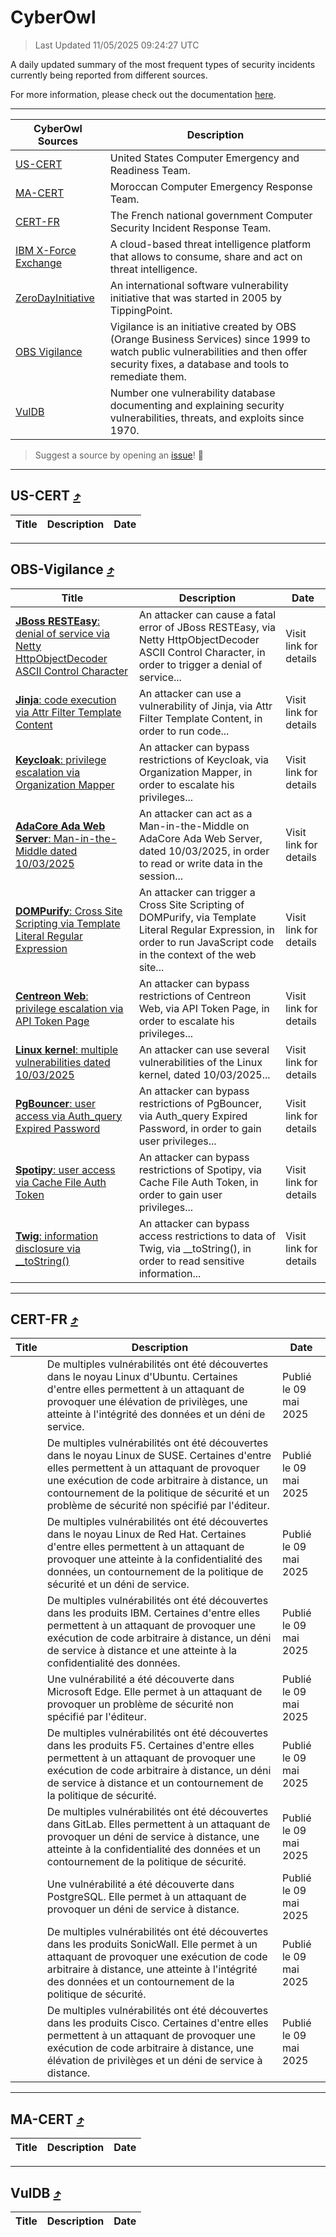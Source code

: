 
 <div id='top'></div>

# CyberOwl

 > Last Updated 11/05/2025 09:24:27 UTC
 
 A daily updated summary of the most frequent types of security incidents currently being reported from different sources.
 
 For more information, please check out the documentation [here](./docs/README.md).
 
 ---
 |CyberOwl Sources|Description|
 |---|---|
 |[US-CERT](#us-cert-arrow_heading_up)|United States Computer Emergency and Readiness Team.|
 |[MA-CERT](#ma-cert-arrow_heading_up)|Moroccan Computer Emergency Response Team.|
 |[CERT-FR](#cert-fr-arrow_heading_up)|The French national government Computer Security Incident Response Team.|
 |[IBM X-Force Exchange](#ibmcloud-arrow_heading_up)|A cloud-based threat intelligence platform that allows to consume, share and act on threat intelligence.|
 |[ZeroDayInitiative](#zerodayinitiative-arrow_heading_up)|An international software vulnerability initiative that was started in 2005 by TippingPoint.|
 |[OBS Vigilance](#obs-vigilance-arrow_heading_up)|Vigilance is an initiative created by OBS (Orange Business Services) since 1999 to watch public vulnerabilities and then offer security fixes, a database and tools to remediate them.|
 |[VulDB](#vuldb-arrow_heading_up)|Number one vulnerability database documenting and explaining security vulnerabilities, threats, and exploits since 1970.|
 
 > Suggest a source by opening an [issue](https://github.com/karimhabush/cyberowl/issues)! :raised_hands:
 ---

## US-CERT [:arrow_heading_up:](#cyberowl)

 |Title|Description|Date|
 |---|---|---|
 
 ---

## OBS-Vigilance [:arrow_heading_up:](#cyberowl)

 |Title|Description|Date|
 |---|---|---|
 |[<a href="https://vigilance.fr/vulnerability/JBoss-RESTEasy-denial-of-service-via-Netty-HttpObjectDecoder-ASCII-Control-Character-46555" class="noirorange"><b>JBoss RESTEasy</b>: denial of service via Netty HttpObjectDecoder ASCII Control Character</a>](https://vigilance.fr/vulnerability/JBoss-RESTEasy-denial-of-service-via-Netty-HttpObjectDecoder-ASCII-Control-Character-46555)|An attacker can cause a fatal error of JBoss RESTEasy, via Netty HttpObjectDecoder ASCII Control Character, in order to trigger a denial of service...|Visit link for details|
 |[<a href="https://vigilance.fr/vulnerability/Jinja-code-execution-via-Attr-Filter-Template-Content-46553" class="noirorange"><b>Jinja</b>: code execution via Attr Filter Template Content</a>](https://vigilance.fr/vulnerability/Jinja-code-execution-via-Attr-Filter-Template-Content-46553)|An attacker can use a vulnerability of Jinja, via Attr Filter Template Content, in order to run code...|Visit link for details|
 |[<a href="https://vigilance.fr/vulnerability/Keycloak-privilege-escalation-via-Organization-Mapper-46551" class="noirorange"><b>Keycloak</b>: privilege escalation via Organization Mapper</a>](https://vigilance.fr/vulnerability/Keycloak-privilege-escalation-via-Organization-Mapper-46551)|An attacker can bypass restrictions of Keycloak, via Organization Mapper, in order to escalate his privileges...|Visit link for details|
 |[<a href="https://vigilance.fr/vulnerability/AdaCore-Ada-Web-Server-Man-in-the-Middle-dated-10-03-2025-46550" class="noirorange"><b>AdaCore Ada Web Server</b>: Man-in-the-Middle dated 10/03/2025</a>](https://vigilance.fr/vulnerability/AdaCore-Ada-Web-Server-Man-in-the-Middle-dated-10-03-2025-46550)|An attacker can act as a Man-in-the-Middle on AdaCore Ada Web Server, dated 10/03/2025, in order to read or write data in the session...|Visit link for details|
 |[<a href="https://vigilance.fr/vulnerability/DOMPurify-Cross-Site-Scripting-via-Template-Literal-Regular-Expression-46549" class="noirorange"><b>DOMPurify</b>: Cross Site Scripting via Template Literal Regular Expression</a>](https://vigilance.fr/vulnerability/DOMPurify-Cross-Site-Scripting-via-Template-Literal-Regular-Expression-46549)|An attacker can trigger a Cross Site Scripting of DOMPurify, via Template Literal Regular Expression, in order to run JavaScript code in the context of the web site...|Visit link for details|
 |[<a href="https://vigilance.fr/vulnerability/Centreon-Web-privilege-escalation-via-API-Token-Page-46547" class="noirorange"><b>Centreon Web</b>: privilege escalation via API Token Page</a>](https://vigilance.fr/vulnerability/Centreon-Web-privilege-escalation-via-API-Token-Page-46547)|An attacker can bypass restrictions of Centreon Web, via API Token Page, in order to escalate his privileges...|Visit link for details|
 |[<a href="https://vigilance.fr/vulnerability/Linux-kernel-multiple-vulnerabilities-dated-10-03-2025-46545" class="noirorange"><b>Linux kernel</b>: multiple vulnerabilities dated 10/03/2025</a>](https://vigilance.fr/vulnerability/Linux-kernel-multiple-vulnerabilities-dated-10-03-2025-46545)|An attacker can use several vulnerabilities of the Linux kernel, dated 10/03/2025...|Visit link for details|
 |[<a href="https://vigilance.fr/vulnerability/PgBouncer-user-access-via-Auth-query-Expired-Password-46967" class="noirorange"><b>PgBouncer</b>: user access via Auth_query Expired Password</a>](https://vigilance.fr/vulnerability/PgBouncer-user-access-via-Auth-query-Expired-Password-46967)|An attacker can bypass restrictions of PgBouncer, via Auth_query Expired Password, in order to gain user privileges...|Visit link for details|
 |[<a href="https://vigilance.fr/vulnerability/Spotipy-user-access-via-Cache-File-Auth-Token-46543" class="noirorange"><b>Spotipy</b>: user access via Cache File Auth Token</a>](https://vigilance.fr/vulnerability/Spotipy-user-access-via-Cache-File-Auth-Token-46543)|An attacker can bypass restrictions of Spotipy, via Cache File Auth Token, in order to gain user privileges...|Visit link for details|
 |[<a href="https://vigilance.fr/vulnerability/Twig-information-disclosure-via-toString-46959" class="noirorange"><b>Twig</b>: information disclosure via __toString()</a>](https://vigilance.fr/vulnerability/Twig-information-disclosure-via-toString-46959)|An attacker can bypass access restrictions to data of Twig, via __toString(), in order to read sensitive information...|Visit link for details|
 
 ---

## CERT-FR [:arrow_heading_up:](#cyberowl)

 |Title|Description|Date|
 |---|---|---|
 |[](https://www.cert.ssi.gouv.fr/avis/CERTFR-2025-AVI-0387/)|De multiples vulnérabilités ont été découvertes dans le noyau Linux d'Ubuntu. Certaines d'entre elles permettent à un attaquant de provoquer une élévation de privilèges, une atteinte à l'intégrité des données et un déni de service.|Publié le 09 mai 2025|
 |[](https://www.cert.ssi.gouv.fr/avis/CERTFR-2025-AVI-0386/)|De multiples vulnérabilités ont été découvertes dans le noyau Linux de SUSE. Certaines d'entre elles permettent à un attaquant de provoquer une exécution de code arbitraire à distance, un contournement de la politique de sécurité et un problème de sécurité non spécifié par l'éditeur.|Publié le 09 mai 2025|
 |[](https://www.cert.ssi.gouv.fr/avis/CERTFR-2025-AVI-0385/)|De multiples vulnérabilités ont été découvertes dans le noyau Linux de Red Hat. Certaines d'entre elles permettent à un attaquant de provoquer une atteinte à la confidentialité des données, un contournement de la politique de sécurité et un déni de service.|Publié le 09 mai 2025|
 |[](https://www.cert.ssi.gouv.fr/avis/CERTFR-2025-AVI-0384/)|De multiples vulnérabilités ont été découvertes dans les produits IBM. Certaines d'entre elles permettent à un attaquant de provoquer une exécution de code arbitraire à distance, un déni de service à distance et une atteinte à la confidentialité des données.|Publié le 09 mai 2025|
 |[](https://www.cert.ssi.gouv.fr/avis/CERTFR-2025-AVI-0383/)|Une vulnérabilité a été découverte dans Microsoft Edge. Elle permet à un attaquant de provoquer un problème de sécurité non spécifié par l'éditeur.|Publié le 09 mai 2025|
 |[](https://www.cert.ssi.gouv.fr/avis/CERTFR-2025-AVI-0382/)|De multiples vulnérabilités ont été découvertes dans les produits F5. Certaines d'entre elles permettent à un attaquant de provoquer une exécution de code arbitraire à distance, un déni de service à distance et un contournement de la politique de sécurité.|Publié le 09 mai 2025|
 |[](https://www.cert.ssi.gouv.fr/avis/CERTFR-2025-AVI-0381/)|De multiples vulnérabilités ont été découvertes dans GitLab. Elles permettent à un attaquant de provoquer un déni de service à distance, une atteinte à la confidentialité des données et un contournement de la politique de sécurité.|Publié le 09 mai 2025|
 |[](https://www.cert.ssi.gouv.fr/avis/CERTFR-2025-AVI-0380/)|Une vulnérabilité a été découverte dans PostgreSQL. Elle permet à un attaquant de provoquer un déni de service à distance.|Publié le 09 mai 2025|
 |[](https://www.cert.ssi.gouv.fr/avis/CERTFR-2025-AVI-0379/)|De multiples vulnérabilités ont été découvertes dans les produits SonicWall. Elle permet à un attaquant de provoquer une exécution de code arbitraire à distance, une atteinte à l'intégrité des données et un contournement de la politique de sécurité.|Publié le 09 mai 2025|
 |[](https://www.cert.ssi.gouv.fr/avis/CERTFR-2025-AVI-0378/)|De multiples vulnérabilités ont été découvertes dans les produits Cisco. Certaines d'entre elles permettent à un attaquant de provoquer une exécution de code arbitraire à distance, une élévation de privilèges et un déni de service à distance.|Publié le 09 mai 2025|
 
 ---

## MA-CERT [:arrow_heading_up:](#cyberowl)

 |Title|Description|Date|
 |---|---|---|
 
 ---

## VulDB [:arrow_heading_up:](#cyberowl)

 |Title|Description|Date|
 |---|---|---|
 